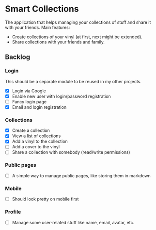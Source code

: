 # Smart Collections

The application that helps managing your collections of stuff and share it with your friends.
Main features:

* Create collections of your vinyl (at first, next might be extended).
* Share collections with your friends and family.

## Backlog

### Login

This should be a separate module to be reused in my other projects. 

- [x] Login via Google
- [x] Enable new user with login/password registration
- [ ] Fancy login page
- [x] Email and login registration

### Collections

- [x] Create a collection
- [x] View a list of collections
- [x] Add a vinyl to the collection
- [ ] Add a cover to the vinyl
- [ ] Share a collection with somebody (read/write permissions)

### Public pages

- [ ] A simple way to manage public pages, like storing them in markdown

### Mobile

- [ ] Should look pretty on mobile first

### Profile

- [ ] Manage some user-related stuff like name, email, avatar, etc. 
